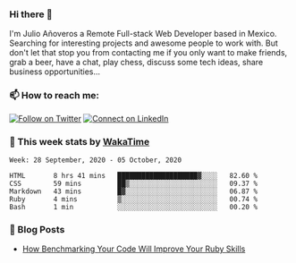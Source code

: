 ### Hi there 👋

I'm Julio Añoveros a Remote Full-stack Web Developer based in Mexico. Searching for interesting projects and awesome people to work with. But don't let that stop you from contacting me if you only want to make friends, grab a beer, have a chat, play chess, discuss some tech ideas, share business opportunities... 

### :mailbox: How to reach me:

[![Follow on Twitter](https://img.shields.io/badge/--twitter?label=Twitter&logo=Twitter&style=social)](https://twitter.com/AnoverosJulio) [![Connect on LinkedIn](https://img.shields.io/badge/--linkedin?label=LinkedIn&logo=LinkedIn&style=social)](https://www.linkedin.com/in/jubaan)

### :construction_worker: This week stats by [WakaTime]('https://wakatime.com')
<!--START_SECTION:waka-->
```text
Week: 28 September, 2020 - 05 October, 2020

HTML       8 hrs 41 mins   ████████████████████▓░░░░   82.60 % 
CSS        59 mins         ██▒░░░░░░░░░░░░░░░░░░░░░░   09.37 % 
Markdown   43 mins         █▓░░░░░░░░░░░░░░░░░░░░░░░   06.87 % 
Ruby       4 mins          ▒░░░░░░░░░░░░░░░░░░░░░░░░   00.74 % 
Bash       1 min           ░░░░░░░░░░░░░░░░░░░░░░░░░   00.20 % 
```
<!--END_SECTION:waka-->

### :newspaper: Blog Posts
<!-- BLOG-POST-LIST:START -->
- [How Benchmarking Your Code Will Improve Your Ruby Skills](https://dev.to/jubaan/how-benchmarking-your-code-will-improve-your-ruby-skills-2m83)
<!-- BLOG-POST-LIST:END -->


